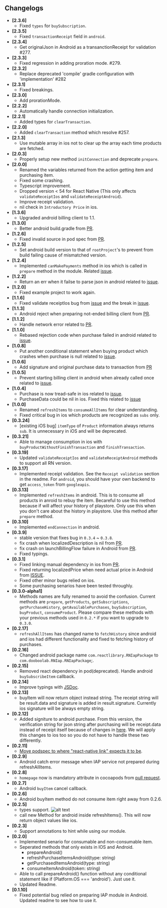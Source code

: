 ## Changelogs
- **[2.3.6]**
  + Fixed `types` for `buySubscription`.
- **[2.3.5]**
  + Fixed `transactionReceipt` field in `android`.
- **[2.3.4]**
  + Get originalJson in Android as a transanctionReceipt for validation #277.
- **[2.3.3]**
  + Fixed regression in adding proration mode. #279.
- **[2.3.2]**
  + Replace deprecated 'compile' gradle configuration with 'implementation' #282
- **[2.3.1]**
  + Fixed breakings.
- **[2.3.0]**
  + Add prorationMode.
- **[2.2.2]**
  + Automatically handle connection initialization.
- **[2.2.1]**
  + Added types for `clearTransaction`.
- **[2.2.0]**
  + Added `clearTransaction` method which resolve #257.
- **[2.1.3]**
  + Use mutable array in ios not to clear up the array each time products are fetched.
- **[2.0.3]**
  + Properly setup new method `initConnection` and deprecate `prepare`.
- **[2.0.0]**
  + Renamed the variables returned from the action getting item and purchasing item.
  + Fixed some crashing.
  + Typescript improvement.
  + Dropped version < 54 for React Native (This only affects `validateReceiptIos` and `validateReceiptAndroid`).
  + Improve receipt validation.
  + nil check in `Introductory Price` in ios.
- **[1.3.6]**
  + Upgraded android billing client to 1.1.
- **[1.3.0]**
  + Better android build.gradle from [PR](https://github.com/dooboolab/react-native-iap/pull/213).
- **[1.2.6]**
  + Fixed invalid source in pod spec from [PR](https://github.com/dooboolab/react-native-iap/pull/212).
- **[1.2.5]**
  + Set android build version to that of `rootProject`'s to prevent from build failing cause of mismatched version.
- **[1.2.4]**
  + Implemented `canMakePayments` method in ios which is called in `prepare` method in the module. Related [issue](https://github.com/dooboolab/react-native-iap/pull/121).
- **[1.2.2]**
  + Return an err when it failse to parse json in android related to [issue](https://github.com/dooboolab/react-native-iap/pull/196).
- **[1.2.0]**
  + Fixed example project to work again.
- **[1.1.6]**
  + Fixed validate receiptIos bug from [issue](https://github.com/dooboolab/react-native-iap/issues/190) and the break in [issue](https://github.com/dooboolab/react-native-iap/pull/188).
- **[1.1.3]**
  + Android reject when preparing not-ended billing client from [PR](https://github.com/dooboolab/react-native-iap/pull/189).
- **[1.1.2]**
  + Handle network error related to [PR](https://github.com/dooboolab/react-native-iap/pull/186).
- **[1.1.0]**
  + Rebased rejection code when purchase failed in android related to [issue](https://github.com/dooboolab/react-native-iap/issues/183).
- **[1.0.8]**
  + Put another conditional statement when buying product which crashes when purchase is null related to [issue](https://github.com/dooboolab/react-native-iap/issues/177).
- **[1.0.6]**
  + Add signature and original purchase data to transaction from [PR](https://github.com/dooboolab/react-native-iap/pull/173)
- **[1.0.5]**
  + Prevent starting billing client in android when already called once related to [issue](https://github.com/dooboolab/react-native-iap/issues/152).
- **[1.0.4]**
  + Purchase is now tread-safe in ios related to [issue](https://github.com/dooboolab/react-native-iap/issues/106).
  + PurchaseData could be nil in ios. Fixed this related to [issue](https://github.com/dooboolab/react-native-iap/issues/158)
- **[1.0.0]**
  + Renamed `refreshItems` to `consumeAllItems` for clear understanding.
  + Fixed critical bug in ios which products are recognized as `subs` only.
- **[0.3.24]**
  + [existing iOS bug] `itemType` of `Product` information always returns `sub`. It is unnecessary in iOS and will be deprecated.
- **[0.3.21]**
  + Able to manage consumption in ios with `buyProductWithoutFinishTransaction` and `finishTransaction`.
- **[0.3.19]**
  + Updated `validateReceiptIos` and `validateReceiptAndroid` methods to support all RN version.
- **[0.3.17]**
  + Implemented receipt validation. See the `Receipt validation` section in the readme. For `android`, you should have your own backend to get `access_token` from `googleapis`.
- **[0.3.13]**
  + Implemented `refreshItems` in android. This is to consume all products in anroid to rebuy the item. Becareful to use this method because if will affect your history of playstore. Only use this when you don't care about the history in playstore. Use this method after `prepare` method.
- **[0.3.10]**
  + Implemented `endConnection` in android.
- **[0.3.9]**
  + stable version that fixes bug in `0.3.4` ~ `0.3.8`.
  + fix crash when localizedDescription is nil from [PR](https://github.com/dooboolab/react-native-iap/pull/112).
  + fix crash on launchBillingFlow failure in Android from [PR](https://github.com/dooboolab/react-native-iap/pull/107).
  + Fixed typings.
- **[0.3.1]**
  + Fixed linking manual dependency in ios from [PR](https://github.com/dooboolab/react-native-iap/pull/94).
  + Fixed returning localizedPrice when need actual price in Android from [ISSUE](https://github.com/dooboolab/react-native-iap/issues/86).
  + Fixed other minor bugs relied on ios.
  + Some purchasing senarios have been tested throughly.
- **[0.3.0-alpha1]**
  + Methods names are fully renamed to avoid the confusion. Current methods are `prepare`, `getProducts`, `getSubscriptions`, `getPurchaseHistory`, `getAvailablePurchases`, `buySubscription`, `buyProduct`, `consumeProduct`. Please compare these methods with your previous methods used in `0.2.*` if you want to upgrade to `0.3.0`.
- **[0.2.17]**
  + `refreshAllItems` has changed name to `fetchHistory` since android and ios had different functionality and fixed to fetching history of purchases.
- **[0.2.16]**
  + Changed android package name `com.reactlibrary.RNIapPackage` to `com.dooboolab.RNIap.RNIapPackage`;.
- **[0.2.15]**
  + Removed react dependency in pod(deprecated). Handle android `buySubscribeItem` callback.
- **[0.2.14]**
  + Improve typings with [JSDoc](https://github.com/dooboolab/react-native-iap/commit/5c91392136837a10c85c6c073cc254f4c2f98249).
- **[0.2.13]**
  + buyItem will now return object instead string. The receipt string will be result.data and signature is added in result.signature. Currently ios signature will be always empty string.
- **[0.2.12]**
  + Added signiture to android purchase. From this version, the verification string for json string after purchasing will be receipt.data instead of receipt itself because of changes in [here](https://github.com/dooboolab/react-native-iap/issues/31). We will apply this changes to ios too so you do not have to handle these two differently.
- **[0.2.11]**
  + [Move podspec to where "react-native link" expects it to be](https://github.com/dooboolab/react-native-iap/commit/6c2389719663f90de1862cf14dfd4d3e3d670d1b).
- **[0.2.9]**
  + Android catch error message when IAP service not prepared during refreshAllItems.
- **[0.2.8]**
  + `homepage` now is mandatory attribute in cocoapods from [pull request](https://github.com/dooboolab/react-native-iap/pull/21).
- **[0.2.7]**
  + Android `buyItem` cancel callback.
- **[0.2.6]**
  + Android buyItem method do not consume item right away from 0.2.6.
- **[0.2.5]**
  + types support.
    ![alt text](https://firebasestorage.googleapis.com/v0/b/bookoo-89f6c.appspot.com/o/typing%20screen%20shot.png?alt=media&token=ea2ef1f3-50af-4d9c-8388-7fd22ddc8aa0)
  + call new Method for android inside refreshItems(). This will now return object values like ios.
- **[0.2.3]**
  + Support annotations to hint while using our module.
- **[0.2.0]**
  + Implemented senario for consumable and non-consumable item.
  + Seperated methods that only exists in IOS and Android.
    - prepareAndroid()
    - refreshPurchaseItemsAndroid(type: string)
    - getPurchasedItemsAndroid(type: string)
    - consumeItemAndroid(token: string)
  + Able to call prepareAndroid() function without any conditional statement like if (Platform.OS === 'android'). Just use it.
  + Updated Readme.
- **[0.1.10]**
  + Fixed potential bug relied on preparing IAP module in Android. Updated readme to see how to use it.

